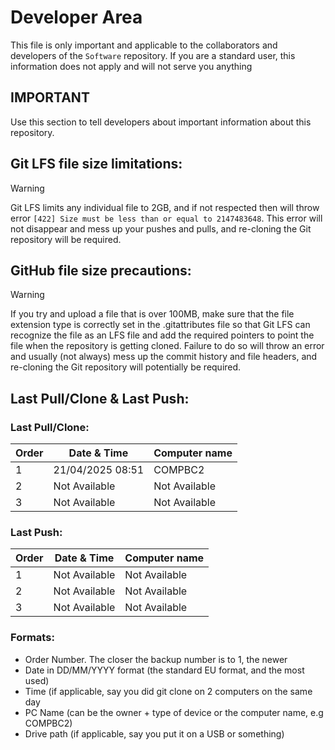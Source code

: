 # Developer Area

This file is only important and applicable to the collaborators and developers of the `Software` repository. If you are a standard user, this information does not apply and will not serve you anything

## IMPORTANT 

Use this section to tell developers about important information about this repository.

## Git LFS file size limitations:

> [!WARNING]
>
> Git LFS limits any individual file to 2GB, and if not respected then will throw error ` [422] Size must be less than or equal to 2147483648
`. This error will not disappear and mess up your pushes and pulls, and re-cloning the Git repository will be required.

## GitHub file size precautions:

> [!WARNING]
>
> If you try and upload a file that is over 100MB, make sure that the file extension type is correctly set in the .gitattributes file so that Git LFS can recognize the file as an LFS file and add the required pointers to point the file when the repository is getting cloned. Failure to do so will throw an error and usually (not always) mess up the commit history and file headers, and re-cloning the Git repository will potentially be required.
> 
## Last Pull/Clone & Last Push:

### Last Pull/Clone:

| Order | Date & Time      | Computer name |
|-------|------------------|---------------|
| 1     | 21/04/2025 08:51 | COMPBC2       |
| 2     | Not Available    | Not Available |
| 3     | Not Available    | Not Available |

### Last Push:

| Order | Date & Time      | Computer name |
|-------|------------------|---------------|
| 1     | Not Available    | Not Available |
| 2     | Not Available    | Not Available |
| 3     | Not Available    | Not Available |

### Formats:

 - Order Number. The closer the backup number is to 1, the newer
 - Date in DD/MM/YYYY format (the standard EU format, and the most used)
 - Time (if applicable, say you did git clone on 2 computers on the same day
 - PC Name (can be the owner + type of device or the computer name, e.g COMPBC2)
 - Drive path (if applicable, say you put it on a USB or something)
